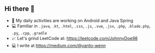 ## Hi there 👋

- 📱 My daily activities are working on Android and Java Spring 
- 💻 Familiar in `.java`, `.kt`, `.html`, `.css`, `.js`, `.vue`, `.jsx`, `.php`, `.blade.php`, `.py`, `.cpp`, `.gradle`
- 📈 Let's grind LeetCode at: https://leetcode.com/JohnnyDoe98
- 💻 I write at https://medium.com/@yanto-wenn
